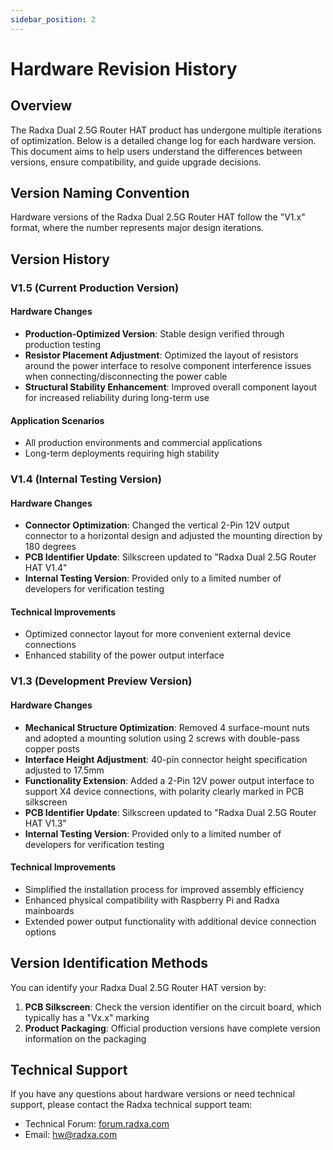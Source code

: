 ```yaml
---
sidebar_position: 2
---
```


# Hardware Revision History

## Overview

The Radxa Dual 2.5G Router HAT product has undergone multiple iterations of optimization. Below is a detailed change log for each hardware version. This document aims to help users understand the differences between versions, ensure compatibility, and guide upgrade decisions.

## Version Naming Convention

Hardware versions of the Radxa Dual 2.5G Router HAT follow the "V1.x" format, where the number represents major design iterations.

## Version History

### V1.5 (Current Production Version)

#### Hardware Changes

- **Production-Optimized Version**: Stable design verified through production testing
- **Resistor Placement Adjustment**: Optimized the layout of resistors around the power interface to resolve component interference issues when connecting/disconnecting the power cable
- **Structural Stability Enhancement**: Improved overall component layout for increased reliability during long-term use

#### Application Scenarios

- All production environments and commercial applications
- Long-term deployments requiring high stability

### V1.4 (Internal Testing Version)

#### Hardware Changes

- **Connector Optimization**: Changed the vertical 2-Pin 12V output connector to a horizontal design and adjusted the mounting direction by 180 degrees
- **PCB Identifier Update**: Silkscreen updated to "Radxa Dual 2.5G Router HAT V1.4"
- **Internal Testing Version**: Provided only to a limited number of developers for verification testing

#### Technical Improvements

- Optimized connector layout for more convenient external device connections
- Enhanced stability of the power output interface

### V1.3 (Development Preview Version)

#### Hardware Changes

- **Mechanical Structure Optimization**: Removed 4 surface-mount nuts and adopted a mounting solution using 2 screws with double-pass copper posts
- **Interface Height Adjustment**: 40-pin connector height specification adjusted to 17.5mm
- **Functionality Extension**: Added a 2-Pin 12V power output interface to support X4 device connections, with polarity clearly marked in PCB silkscreen
- **PCB Identifier Update**: Silkscreen updated to "Radxa Dual 2.5G Router HAT V1.3"
- **Internal Testing Version**: Provided only to a limited number of developers for verification testing

#### Technical Improvements

- Simplified the installation process for improved assembly efficiency
- Enhanced physical compatibility with Raspberry Pi and Radxa mainboards
- Extended power output functionality with additional device connection options

## Version Identification Methods

You can identify your Radxa Dual 2.5G Router HAT version by:

1. **PCB Silkscreen**: Check the version identifier on the circuit board, which typically has a "Vx.x" marking
2. **Product Packaging**: Official production versions have complete version information on the packaging

## Technical Support

If you have any questions about hardware versions or need technical support, please contact the Radxa technical support team:

- Technical Forum: [forum.radxa.com](https://forum.radxa.com)
- Email: hw@radxa.com
